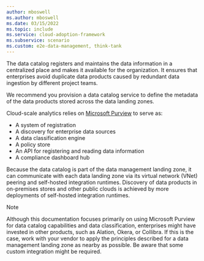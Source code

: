 ```yaml
---
author: mboswell
ms.author: mboswell
ms.date: 03/15/2022
ms.topic: include
ms.service: cloud-adoption-framework
ms.subservice: scenario
ms.custom: e2e-data-management, think-tank
---
```


The data catalog registers and maintains the data information in a centralized place and makes it available for the organization. It ensures that enterprises avoid duplicate data products caused by redundant data ingestion by different project teams.

We recommend you provision a data catalog service to define the metadata of the data products stored across the data landing zones.

Cloud-scale analytics relies on [Microsoft Purview](/azure/purview/overview) to serve as:

- A system of registration
- A discovery for enterprise data sources
- A data classification engine
- A policy store
- An API for registering and reading data information
- A compliance dashboard hub

Because the data catalog is part of the data management landing zone, it can communicate with each data landing zone via its virtual network (VNet) peering and self-hosted integration runtimes. Discovery of data products in on-premises stores and other public clouds is achieved by more deployments of self-hosted integration runtimes.

> [!NOTE]
> Although this documentation focuses primarily on using Microsoft Purview for data catalog capabilities and data classification, enterprises might have invested in other products, such as Alation, Okera, or Collibra. If this is the case, work with your vendor to apply the principles described for a data management landing zone as nearby as possible. Be aware that some custom integration might be required.
